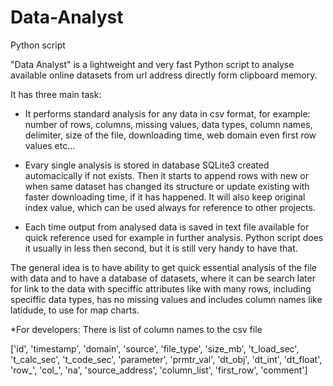 # Data-Analyst
Python script


"Data Analyst" is a lightweight and very fast Python script to analyse available online datasets from url address directly form clipboard memory.

It has three main task:

- It performs standard analysis for any data in csv format, for example: number of rows, columns, missing values, data types, column names, delimiter, size of the file, downloading time, web domain even first row values etc...

- Evary single analysis is stored in database SQLite3 created automacically if not exists. Then it starts to append rows with new or when same dataset has changed its structure or update existing with faster downloading time, if it has happened. It will also keep original index value, which can be used always for reference to other projects.

- Each time output from analysed data is saved in text file available for quick reference used for example in further analysis. Python script does it usually in less then second, but it is still very handy to have that.

The general idea is to have ability to get quick essential analysis of the file with data and to have a database of datasets, where it can be search later for link to the data with speciffic attributes like with many rows, including speciffic data types, has no missing values and includes column names like latidude, to use for map charts.

*For developers:
There is list of column names to the csv file

['id', 'timestamp', 'domain', 'source', 'file_type', 'size_mb', 't_load_sec', 't_calc_sec', 't_code_sec', 'parameter', 'prmtr_val', 'dt_obj', 'dt_int', 'dt_float', 'row_', 'col_', 'na', 'source_address', 'column_list', 'first_row', 'comment']
